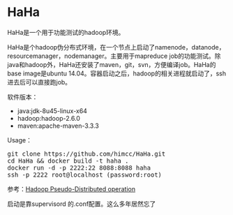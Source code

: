 # HaHa

HaHa是一个用于功能测试的hadoop环境。

HaHa是个hadoop伪分布式环境，在一个节点上启动了namenode，datanode，resourcemanager，nodemanager。主要用于mapreduce job的功能测试。除java和hadoop外，HaHa还安装了maven，git，svn，方便编译job。HaHa的base image是ubuntu 14.04。容器启动之后，hadoop的相关进程就启动了，ssh进去后可以直接跑job。

软件版本：
* java:jdk-8u45-linux-x64
* hadoop:hadoop-2.6.0
* maven:apache-maven-3.3.3

Usage：
<pre>
git clone https://github.com/himcc/HaHa.git
cd HaHa && docker build -t haha .
docker run -d -p 2222:22 8088:8088 haha
ssh -p 2222 root@localhost (password:root)
</pre>
参考：[Hadoop Pseudo-Distributed operation](http://hadoop.apache.org/docs/stable/hadoop-project-dist/hadoop-common/SingleCluster.html#Pseudo-Distributed_Operation)

启动是靠supervisord 的.conf配置。这么多年居然忘了
